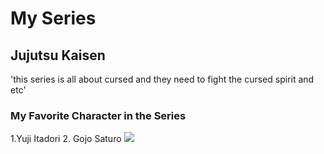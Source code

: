 
# My Series 
## Jujutsu Kaisen 
'this series is all about cursed and they need to fight the cursed spirit and etc'
### My Favorite Character in the Series
1.Yuji Itadori 
2. Gojo Saturo 
<img src="https://d28hgpri8am2if.cloudfront.net/book_images/onix/cvr9781974710027/jujutsu-kaisen-vol-1-9781974710027_hr.jpg">


